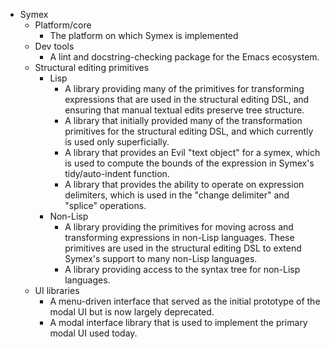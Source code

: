 * Symex
	* Platform/core
		* The platform on which Symex is implemented
	* Dev tools
		* A lint and docstring-checking package for the Emacs ecosystem.
	* Structural editing primitives
		* Lisp
			* A library providing many of the primitives for transforming expressions that are used in the structural editing DSL, and ensuring that manual textual edits preserve tree structure.
			* A library that initially provided many of the transformation primitives for the structural editing DSL, and which currently is used only superficially.
			* A library that provides an Evil "text object" for a symex, which is used to compute the bounds of the expression in Symex's tidy/auto-indent function.
			* A library that provides the ability to operate on expression delimiters, which is used in the "change delimiter" and "splice" operations.
		* Non-Lisp
			* A library providing the primitives for moving across and transforming expressions in non-Lisp languages. These primitives are used in the structural editing DSL to extend Symex's support to many non-Lisp languages.
			* A library providing access to the syntax tree for non-Lisp languages.
	* UI libraries
		* A menu-driven interface that served as the initial prototype of the modal UI but is now largely deprecated.
		* A modal interface library that is used to implement the primary modal UI used today.
